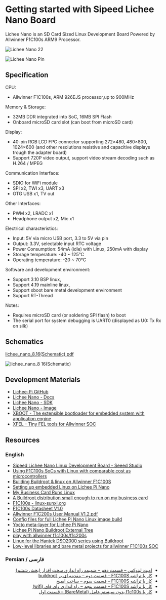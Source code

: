 # Getting started with Sipeed Lichee Nano Board

Lichee Nano is an SD Card Sized Linux Development Board Powered by Allwinner F1C100s ARM9 Processor.

![Lichee Nano 22](https://github.com/m3y54m/start-lichee-nano/assets/1549028/81202e3a-9422-4796-94ae-4c710f5b97d1)

![Lichee Nano Pin](https://github.com/m3y54m/start-lichee-nano/assets/1549028/0c55f675-7a9b-4e20-b394-b7b9f1700098)

## Specification

CPU:

- Allwinner F1C100s, ARM 926EJS processor,up to 900MHz

Memory & Storage:

- 32MB DDR integrated into SoC, 16MB SPI Flash
- Onboard microSD card slot (can boot from microSD card)

Display:

- 40-pin RGB LCD FPC connector supporting 272×480, 480×800, 1024×600 (and other resolutions resistive and capacitive displays trough the adapter board)
- Support 720P video output, support video stream decoding such as H.264 / MPEG

Communication Interface:

- SDIO for WiFi module
- SPI x2, TWI x3, UART x3
- OTG USB x1, TV out

Other Interfaces:

- PWM x2, LRADC x1
- Headphone output x2, Mic x1

Electrical characteristics:

- Input: 5V via micro USB port, 3.3 to 5V via pin
- Output: 3.3V, selectable input RTC voltage
- Power Consumption: 54mA (idle) with Linux, 250mA with display
- Storage temperature: -40 ~ 125°C
- Operating temperature: -20 ~ 70°C

Software and development environment:

- Support 3.10 BSP linux,
- Support 4.19 mainline linux,
- Support xboot bare metal development environment
- Support RT-Thread

Notes:

- Requires microSD card (or soldering SPI flash) to boot
- The serial port for system debugging is UART0 (displayed as U0: Tx Rx on silk)

## Schematics

[lichee_nano_8.16(Schematic).pdf](https://dl.sipeed.com/LICHEE/Nano/HDK/lichee_nano_8.16(Schematic).pdf)

![lichee_nano_8 16(Schematic)](https://github.com/m3y54m/start-lichee-nano/assets/1549028/b377ce86-945f-4386-91a0-9641ca588b4e)

## Development Materials

- [Lichee-Pi GitHub](https://github.com/Lichee-Pi)
- [Lichee Nano - Docs](https://github.com/Lichee-Pi/Lichee-Nano-Doc-us-english)
- [Lichee Nano - SDK](https://dl.sipeed.com/fileDownload?verify_code=fdpo&file_url=LICHEE/Nano/SDK/licheepi-nano-docker-v1_0.tgz)
- [Lichee Nano - Image](https://files.seeedstudio.com/products/102110201/Lichee%20Nano/%E9%95%9C%E5%83%8F/openwrt_sunxi_arm9_suniv_f1c100s.gz)
- [XBOOT - The extensible bootloader for embedded system with application engine](https://xboot.org/xboot/)
- [XFEL - Tiny FEL tools for Allwinner SOC](https://xboot.org/xfel/)

## Resources

### English

- [Sipeed Lichee Nano Linux Development Board - Seeed Studio](https://www.seeedstudio.com/Sipeed-Lichee-Nano-Linux-Development-Board-16M-Flash-WiFi-Version-p-2893.html)
- [Using F1C100s SoCs with Linux with comparable cost as microcontrollers](https://blog.expertise.dev/2021-04-29-Using-F1C100s-SoCs-with-Linux-with-comparable-cost-as-microcontrollers/)
- [Building Buildroot & linux on Allwinner F1C100S](https://qyx.krtko.org/tutorials/f1c100s.html)
- [Setting up embedded Linux on Lichee Pi Nano](https://unframework.com/2020/05/27/setting-up-embedded-linux-on-lichee-pi-nano/)
- [My Business Card Runs Linux](https://www.thirtythreeforty.net/posts/2019/12/my-business-card-runs-linux/)
- [A Buildroot distribution small enough to run on my business card](https://github.com/thirtythreeforty/businesscard-linux)
- [F1C100s - linux-sunxi.org](https://linux-sunxi.org/F1C100s)
- [F1C100s Datasheet V1.0](https://linux-sunxi.org/images/b/ba/F1C100s_Datasheet_V1.0.pdf)
- [Allwinner F1C200s User Manual V1.2.pdf](https://linux-sunxi.org/images/5/56/Allwinner_F1C200s_User_Manual_V1.2.pdf)
- [Config files for full Lichee Pi Nano Linux image build](https://github.com/unframework/licheepi-nano-buildroot)
- [Yocto meta-layer for Lichee Pi Nano ](https://github.com/voloviq/meta-licheepinano)
- [Lichee Pi Nano Buildroot External Tree](https://github.com/florpor/licheepi-nano)
- [play with allwinner f1c100s/f1c200s](https://github.com/suda-morris/suda-f1c100s)
- [Linux for the Hantek DSO2000 series using Buildroot](https://github.com/AndrewBCN/Hantek_DSO2x1x_Linux)
- [Low-level libraries and bare metal projects for allwinner F1C100s SOC](https://github.com/nminaylov/F1C100s_projects)

### Persian / فارسی

<div dir="rtl">

- [امبدد لینوکس – قسمت دهم – ضمیمه راه اندازی سخت افزار (بخش ششم)](https://sisoog.com/2020/09/21/%d8%a7%d9%85%d8%a8%d8%af%d8%af-%d9%84%db%8c%d9%86%d9%88%da%a9%d8%b3-%d9%82%d8%b3%d9%85%d8%aa-%d8%af%d9%87%d9%85-%d8%b6%d9%85%db%8c%d9%85%d9%87-%d8%b1%d8%a7%d9%87-%d8%a7%d9%86%d8%af/)
- [کار با تراشه F1C100S – قسمت دوم – مقدمه ای بر buildroot](https://sisoog.com/2022/01/04/buildroot/)
- [کار با تراشه F1C100S – قسمت سوم – ساخت ایمیج](https://sisoog.com/2022/01/12/%da%a9%d8%a7%d8%b1-%d8%a8%d8%a7-%d8%aa%d8%b1%d8%a7%d8%b4%d9%87-f1c100s-%d9%82%d8%b3%d9%85%d8%aa-%d8%b3%d9%88%d9%85-%d8%b3%d8%a7%d8%ae%d8%aa-%d8%a7%db%8c%d9%85%db%8c%d8%ac/)
- [کار با تراشه F1C100S – قسمت پنجم – راه اندازی وای فای (wifi)](https://sisoog.com/2023/05/25/f1c100s-rtl-wifi/)
- [کار با f1c100s بدون سیستم عامل (BareMetal) – قسمت اول](https://sisoog.com/2022/09/11/f1c100s-baremetal/)

</div>
